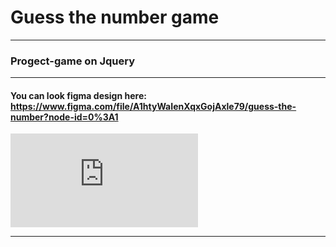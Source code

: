 # Guess the number game

---

### Progect-game on Jquery

---

#### You can look figma design here: https://www.figma.com/file/A1htyWaIenXqxGojAxle79/guess-the-number?node-id=0%3A1

![Figma preview](https://fv20.failiem.lv/thumb_show.php?i=2fs8rxcwx&view "Figma preview")

---
